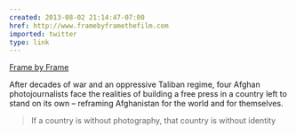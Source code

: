 ```yaml
---
created: 2013-08-02 21:14:47-07:00
href: http://www.framebyframethefilm.com
imported: twitter
type: link
---
```


[Frame by Frame](http://www.framebyframethefilm.com)

After decades of war and an oppressive Taliban regime, four Afghan photojournalists face the realities of building a free press in a country left to stand on its own – reframing Afghanistan for the world and for themselves.

> If a country is without photography, that country is without identity